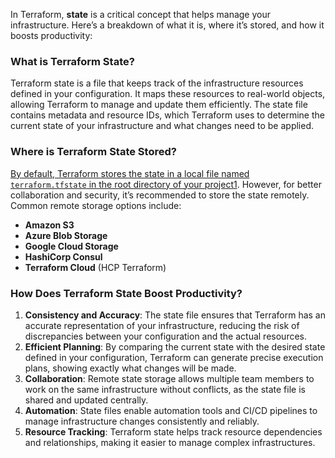 In Terraform, **state** is a critical concept that helps manage your infrastructure. Here’s a breakdown of what it is, where it’s stored, and how it boosts productivity:

### What is Terraform State?

Terraform state is a file that keeps track of the infrastructure resources defined in your configuration. It maps these resources to real-world objects, allowing Terraform to manage and update them efficiently. The state file contains metadata and resource IDs, which Terraform uses to determine the current state of your infrastructure and what changes need to be applied.

### Where is Terraform State Stored?

[By default, Terraform stores the state in a local file named `terraform.tfstate` in the root directory of your project](https://developer.hashicorp.com/terraform/language/state)[1](https://developer.hashicorp.com/terraform/language/state). However, for better collaboration and security, it’s recommended to store the state remotely. Common remote storage options include:

- **Amazon S3**
- **Azure Blob Storage**
- **Google Cloud Storage**
- **HashiCorp Consul**
- **Terraform Cloud** (HCP Terraform)

### How Does Terraform State Boost Productivity?

1. **Consistency and Accuracy**: The state file ensures that Terraform has an accurate representation of your infrastructure, reducing the risk of discrepancies between your configuration and the actual resources.
2. **Efficient Planning**: By comparing the current state with the desired state defined in your configuration, Terraform can generate precise execution plans, showing exactly what changes will be made.
3. **Collaboration**: Remote state storage allows multiple team members to work on the same infrastructure without conflicts, as the state file is shared and updated centrally.
4. **Automation**: State files enable automation tools and CI/CD pipelines to manage infrastructure changes consistently and reliably.
5. **Resource Tracking**: Terraform state helps track resource dependencies and relationships, making it easier to manage complex infrastructures.